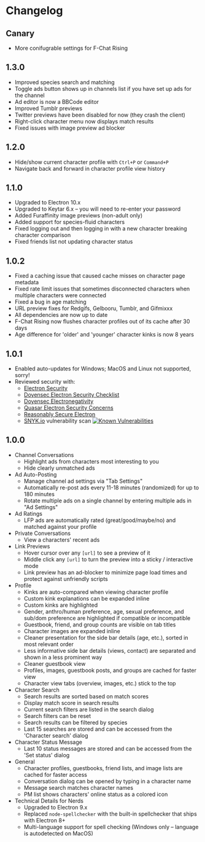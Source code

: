 # Changelog

## Canary
*   More conifugrable settings for F-Chat Rising


## 1.3.0
*   Improved species search and matching
*   Toggle ads button shows up in channels list if you have set up ads for the channel
*   Ad editor is now a BBCode editor
*   Improved Tumblr previews
*   Twitter previews have been disabled for now (they crash the client)
*   Right-click character menu now displays match results
*   Fixed issues with image preview ad blocker


## 1.2.0
*   Hide/show current character profile with `Ctrl+P` or `Command+P`
*   Navigate back and forward in character profile view history


## 1.1.0
*   Upgraded to Electron 10.x
*   Upgraded to Keytar 6.x – you will need to re-enter your password
*   Added Furaffinity image previews (non-adult only)
*   Added support for species-fluid characters
*   Fixed logging out and then logging in with a new character breaking character comparison
*   Fixed friends list not updating character status


## 1.0.2
*   Fixed a caching issue that caused cache misses on character page metadata
*   Fixed rate limit issues that sometimes disconnected characters when multiple characters were connected
*   Fixed a bug in age matching
*   URL preview fixes for Redgifs, Gelbooru, Tumblr, and Gifmixxx
*   All dependencies are now up to date
*   F-Chat Rising now flushes character profiles out of its cache after 30 days
*   Age difference for 'older' and 'younger' character kinks is now 8 years


## 1.0.1
*   Enabled auto-updates for Windows; MacOS and Linux not supported, sorry!
*   Reviewed security with:
    *   [Electron Security](https://www.electronjs.org/docs/tutorial/security)
    *   [Doyensec Electron Security Checklist](https://doyensec.com/resources/us-17-Carettoni-Electronegativity-A-Study-Of-Electron-Security-wp.pdf)
    *   [Doyensec Electronegativity](https://github.com/doyensec/electronegativity)
    *   [Quasar Electron Security Concerns](https://quasar.dev/quasar-cli/developing-electron-apps/electron-security-concerns)
    *   [Reasonably Secure Electron](https://know.bishopfox.com/research/reasonably-secure-electron)
    *   [SNYK.io](https://snyk.io/) vulnerability scan [![Known Vulnerabilities](https://snyk.io/test/github/mrstallion/fchat-rising/badge.svg)](https://snyk.io/test/github/mrstallion/fchat-rising)


## 1.0.0
*   Channel Conversations
    *    Highlight ads from characters most interesting to you
    *    Hide clearly unmatched ads
*   Ad Auto-Posting
    *    Manage channel ad settings via "Tab Settings"
    *    Automatically re-post ads every 11-18 minutes (randomized) for up to 180 minutes
    *    Rotate multiple ads on a single channel by entering multiple ads in "Ad Settings"
*   Ad Ratings
    *    LFP ads are automatically rated (great/good/maybe/no) and matched against your profile
*   Private Conversations
    *    View a characters' recent ads
*   Link Previews
    *    Hover cursor over any `[url]` to see a preview of it
    *    Middle click any `[url]` to turn the preview into a sticky / interactive mode
    *    Link preview has an ad-blocker to minimize page load times and protect against unfriendly scripts 
*   Profile
    *    Kinks are auto-compared when viewing character profile
    *    Custom kink explanations can be expanded inline
    *    Custom kinks are highlighted
    *    Gender, anthro/human preference, age, sexual preference, and sub/dom preference are highlighted if compatible or incompatible
    *    Guestbook, friend, and group counts are visible on tab titles
    *    Character images are expanded inline
    *    Cleaner presentation for the side bar details (age, etc.), sorted in most relevant order
    *    Less informative side bar details (views, contact) are separated and shown in a less prominent way
    *    Cleaner guestbook view
    *    Profiles, images, guestbook posts, and groups are cached for faster view
    *    Character view tabs (overview, images, etc.) stick to the top 
*   Character Search
    *    Search results are sorted based on match scores
    *    Display match score in search results
    *    Current search filters are listed in the search dialog
    *    Search filters can be reset
    *    Search results can be filtered by species
    *    Last 15 searches are stored and can be accessed from the 'Character search' dialog
*   Character Status Message
    *    Last 10 status messages are stored and can be accessed from the 'Set status' dialog
*   General
    *    Character profiles, guestbooks, friend lists, and image lists are cached for faster access
    *    Conversation dialog can be opened by typing in a character name
    *    Message search matches character names
    *    PM list shows characters' online status as a colored icon
*   Technical Details for Nerds
    *    Upgraded to Electron 9.x
    *    Replaced `node-spellchecker` with the built-in spellchecker that ships with Electron 8+
    *    Multi-language support for spell checking (Windows only – language is autodetected on MacOS) 

